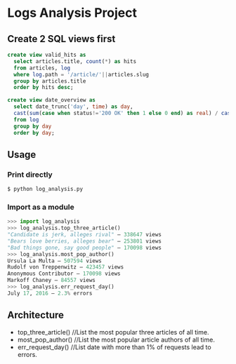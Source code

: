 # Logs Analysis Project
## Create 2 SQL views first
```sql
create view valid_hits as
  select articles.title, count(*) as hits
  from articles, log
  where log.path = '/article/'||articles.slug
  group by articles.title
  order by hits desc;
```
```sql
create view date_overview as
  select date_trunc('day', time) as day,
  cast(sum(case when status!='200 OK' then 1 else 0 end) as real) / cast(sum(case when status!='' then 1 else 0 end) as real) as err_ratio
  from log
  group by day
  order by day;
```
## Usage
### Print directly
```sh
$ python log_analysis.py
```
### Import as a module
```python
>>> import log_analysis
>>> log_analysis.top_three_article()
"Candidate is jerk, alleges rival" — 338647 views
"Bears love berries, alleges bear" — 253801 views
"Bad things gone, say good people" — 170098 views
>>> log_analysis.most_pop_author()
Ursula La Multa — 507594 views
Rudolf von Treppenwitz — 423457 views
Anonymous Contributor — 170098 views
Markoff Chaney — 84557 views
>>> log_analysis.err_request_day()
July 17, 2016 — 2.3% errors
```
## Architecture
- top_three_article()  //List the most popular three articles of all time.
- most_pop_author()    //List the most popular article authors of all time.
- err_request_day()    //List date with more than 1% of requests lead to errors.
